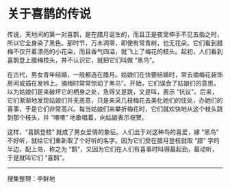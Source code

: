 # 关于喜鹊的传说

传说，天地间的第一对喜鹊，是在腊月诞生的，而且正是夜里伸手不见五指之时，所以它全身染了黑色。那时节，万木凋零，即使有常青树，也无花朵。它们看到腊梅不仅开着漂亮的小花朵，而且香气四溢，就飞上了梅花的枝头。起初，人们看到喜鹊登上腊梅枝头，并不认识它，就把它们叫做 “黑鸟”。

在古代，男女青年结婚，一般都选在腊月。姑娘们在快要结婚时，常去摘梅花装饰房间或插在发辫上。摘梅时常常惊动了黑鸟”。开始，它们误会了姑娘们的意思，以为姑娘们是来破坏它的栖身之处，急得又是跳，又是叫，表示 “抗议”。后来，它们渐渐地发现姑娘们并无恶意，只是来采几枝梅花去美化她们的住处，办她们的喜事，于是它们非常高兴。每当姑娘们来攀折梅花时，它们就欢快地从这个枝头跳到那个枝头，并 “喳喳” 地歌唱着，向姑娘表示祝贺。

这样，“喜鹊登枝” 就成了男女爱情的象征。人们出于对这种鸟的喜爱，嫁 “黑鸟” 不好听，就给它们重新取了个好听的名字。因为它们受在腊月登枝就取 “腊” 字的半边，配上岛，称之为 “鹊”，又因为它们在人们有喜事时叫得最起劲，最动听，于是就叫它们 “喜鹊”。

---

搜集整理：李鲜地